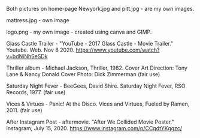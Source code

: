 Both pictures on home-page Newyork.jpg and pitt.jpg - are my own images. 

mattress.jpg - own image

logo.png - my own image - created using canva and GIMP.

Glass Castle Trailer - "YouTube - 2017 Glass Castle - Movie Trailer." Youtube. Web. Nov 8 2020. https://www.youtube.com/watch?v=bdNiNhSeSDk

Thriller album - Michael Jackson, Thriller, 1982. Cover Art Direction: Tony Lane & Nancy Donald Cover Photo: Dick Zimmerman (fair use)

Saturday Night Fever - BeeGees, David Shire. Saturday Night Fever, RSO Records, 1977. (fair use)

Vices & Virtues - Panic! At the Disco. Vices and Virtues, Fueled by Ramen, 2011. (fair use)

After Instagram Post - aftermovie. "After We Collided Movie Poster." Instagram, July 15, 2020. https://www.instagram.com/p/CCqdtYKggzc/
